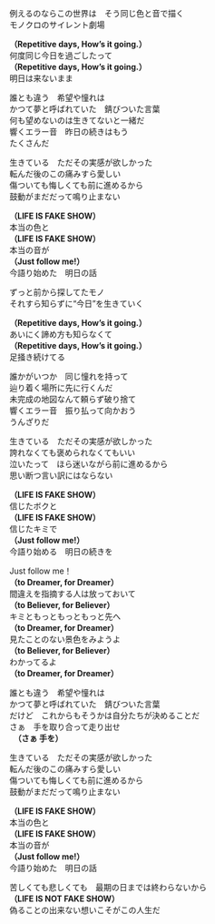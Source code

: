 例えるのならこの世界は　そう同じ色と音で描く    
モノクロのサイレント劇場  

**（Repetitive days, How’s it going.）**  
何度同じ今日を過ごしたって  
**（Repetitive days, How’s it going.）**  
明日は来ないまま  

誰とも違う　希望や憧れは  
かつて夢と呼ばれていた　錆びついた言葉  
何も望めないのは生きてないと一緒だ  
響くエラー音　昨日の続きはもう  
たくさんだ

生きている　ただその実感が欲しかった  
転んだ後のこの痛みすら愛しい  
傷ついても悔しくても前に進めるから  
鼓動がまだだって鳴り止まない  

**（LIFE IS FAKE SHOW）**  
本当の色と             
**（LIFE IS FAKE SHOW）**  
本当の音が  
**（Just follow me!）**    
今語り始めた　明日の話

ずっと前から探してたモノ  
それすら知らずに“今日”を生きていく  

**（Repetitive days, How’s it going.）**  
あいにく諦め方も知らなくて  
**（Repetitive days, How’s it going.）**  
足掻き続けてる

誰かがいつか　同じ憧れを持って  
辿り着く場所に先に行くんだ  
未完成の地図なんて頼らず破り捨て  
響くエラー音　振り払って向かおう  
うんざりだ  

生きている　ただその実感が欲しかった  
誇れなくても褒められなくてもいい  
泣いたって　ほら迷いながら前に進めるから  
思い断つ言い訳にはならない  

**（LIFE IS FAKE SHOW）**  
信じたボクと  
**（LIFE IS FAKE SHOW）**  
信じたキミで　　   
**（Just follow me!）**  
今語り始める　明日の続きを

Just follow me！  
**（to Dreamer, for Dreamer）**  
間違えを指摘する人は放っておいて  
**（to Believer, for Believer）**  
キミともっともっともっと先へ  
**（to Dreamer, for Dreamer）**  
見たことのない景色をみようよ  
**（to Believer, for Believer）**  
わかってるよ  
**（to Dreamer, for Dreamer）**  

誰とも違う　希望や憧れは  
かつて夢と呼ばれていた　錆びついた言葉  
だけど　これからもそうかは自分たちが決めることだ  
さぁ　手を取り合って走り出せ  
　**（さぁ 手を）**

生きている　ただその実感が欲しかった  
転んだ後のこの痛みすら愛しい  
傷ついても悔しくても前に進めるから  
鼓動がまだだって鳴り止まない  

**（LIFE IS FAKE SHOW）**  
本当の色と             
**（LIFE IS FAKE SHOW）**  
本当の音が  
**（Just follow me!）**    
今語り始めた　明日の話

苦しくても悲しくても　最期の日までは終わらないから  
**（LIFE IS NOT FAKE SHOW）**  
偽ることの出来ない想いこそがこの人生だ
